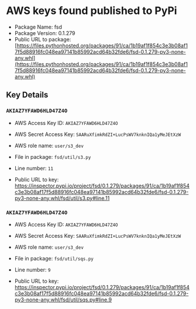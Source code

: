 # AWS keys found published to PyPi

* Package Name: fsd
* Package Version: 0.1.279
* Public URL to package: [https://files.pythonhosted.org/packages/91/ca/1b19af1f854c3e3b08af17f5d88916fc048ea97141b85992acd64b32fde6/fsd-0.1.279-py3-none-any.whl](https://files.pythonhosted.org/packages/91/ca/1b19af1f854c3e3b08af17f5d88916fc048ea97141b85992acd64b32fde6/fsd-0.1.279-py3-none-any.whl)

## Key Details

### `AKIAZ7YFAWD6HLD47Z4O`

* AWS Access Key ID: `AKIAZ7YFAWD6HLD47Z4O`
* AWS Secret Access Key: `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` 
* AWS role name: `user/s3_dev`
* File in package: `fsd/util/s3.py`
* Line number: `11`

* Public URL to key: https://inspector.pypi.io/project/fsd/0.1.279/packages/91/ca/1b19af1f854c3e3b08af17f5d88916fc048ea97141b85992acd64b32fde6/fsd-0.1.279-py3-none-any.whl/fsd/util/s3.py#line.11



### `AKIAZ7YFAWD6HLD47Z4O`

* AWS Access Key ID: `AKIAZ7YFAWD6HLD47Z4O`
* AWS Secret Access Key: `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` 
* AWS role name: `user/s3_dev`
* File in package: `fsd/util/sqs.py`
* Line number: `9`

* Public URL to key: https://inspector.pypi.io/project/fsd/0.1.279/packages/91/ca/1b19af1f854c3e3b08af17f5d88916fc048ea97141b85992acd64b32fde6/fsd-0.1.279-py3-none-any.whl/fsd/util/sqs.py#line.9


